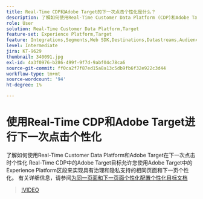 ```yaml
---
title: Real-Time CDP和Adobe Target的下一次点击个性化是什么？
description: 了解如何使用Real-Time Customer Data Platform (CDP)和Adobe Target在下一次点击时个性化
role: User
solution: Real-Time Customer Data Platform,Target
feature-set: Experience Platform,Target
feature: Integrations,Segments,Web SDK,Destinations,Datastreams,Audiences,Experience Targeting
level: Intermediate
jira: KT-9629
thumbnail: 340091.jpg
exl-id: 4a3f0976-b286-499f-9f7d-9abf04c78ca6
source-git-commit: ff0ca2f7f87ed15a8a13c5db9fb6f32e922c3d44
workflow-type: tm+mt
source-wordcount: '94'
ht-degree: 1%

---
```


# 使用Real-Time CDP和Adobe Target进行下一次点击个性化

了解如何使用Real-Time Customer Data Platform和Adobe Target在下一次点击时个性化 Real-Time CDP中的Adobe Target目标允许您使用Adobe Target中的Experience Platform区段来实现具有治理和隐私支持的相同页面和下一页个性化。 有关详细信息，请参阅[为同一页面和下一页面个性化配置个性化目标文档](https://experienceleague.adobe.com/docs/experience-platform/destinations/ui/activate/configure-personalization-destinations.html?lang=zh-Hans)

>[!VIDEO](https://video.tv.adobe.com/v/340091?quality=12&learn=on)
